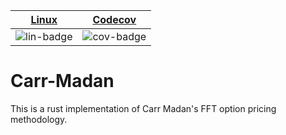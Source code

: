 | [Linux][lin-link] |  [Codecov][cov-link]  |
| :---------------: | :-------------------: |
| ![lin-badge]      | ![cov-badge]          |

[lin-badge]: https://travis-ci.org/phillyfan1138/carr_madan_rust.svg?branch=master "Travis build status"
[lin-link]:  https://travis-ci.org/phillyfan1138/carr_madan_rust "Travis build status"
[cov-badge]: https://codecov.io/gh/phillyfan1138/carr_madan_rust/branch/master/graph/badge.svg
[cov-link]:  https://codecov.io/gh/phillyfan1138/carr_madan_rust

# Carr-Madan

This is a rust implementation of Carr Madan's FFT option pricing methodology.
